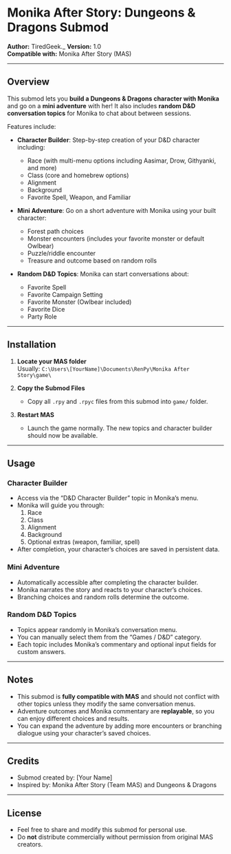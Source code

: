 # Monika After Story: Dungeons & Dragons Submod

**Author:** TiredGeek._ 
**Version:** 1.0  
**Compatible with:** Monika After Story (MAS)  

---

## Overview

This submod lets you **build a Dungeons & Dragons character with Monika** and go on a **mini adventure** with her! It also includes **random D&D conversation topics** for Monika to chat about between sessions.  

Features include:

- **Character Builder**: Step-by-step creation of your D&D character including:
  - Race (with multi-menu options including Aasimar, Drow, Githyanki, and more)
  - Class (core and homebrew options)
  - Alignment
  - Background
  - Favorite Spell, Weapon, and Familiar

- **Mini Adventure**: Go on a short adventure with Monika using your built character:
  - Forest path choices
  - Monster encounters (includes your favorite monster or default Owlbear)
  - Puzzle/riddle encounter
  - Treasure and outcome based on random rolls

- **Random D&D Topics**: Monika can start conversations about:
  - Favorite Spell
  - Favorite Campaign Setting
  - Favorite Monster (Owlbear included)
  - Favorite Dice
  - Party Role

---

## Installation

1. **Locate your MAS folder**  
   Usually: `C:\Users\[YourName]\Documents\RenPy\Monika After Story\game\`

2. **Copy the Submod Files**  
   - Copy all `.rpy` and `.rpyc` files from this submod into `game/` folder.

3. **Restart MAS**  
   - Launch the game normally. The new topics and character builder should now be available.

---

## Usage

### Character Builder
- Access via the “D&D Character Builder” topic in Monika’s menu.
- Monika will guide you through:
  1. Race
  2. Class
  3. Alignment
  4. Background
  5. Optional extras (weapon, familiar, spell)
- After completion, your character’s choices are saved in persistent data.

### Mini Adventure
- Automatically accessible after completing the character builder.
- Monika narrates the story and reacts to your character’s choices.
- Branching choices and random rolls determine the outcome.

### Random D&D Topics
- Topics appear randomly in Monika’s conversation menu.
- You can manually select them from the “Games / D&D” category.
- Each topic includes Monika’s commentary and optional input fields for custom answers.

---

## Notes
- This submod is **fully compatible with MAS** and should not conflict with other topics unless they modify the same conversation menus.
- Adventure outcomes and Monika commentary are **replayable**, so you can enjoy different choices and results.
- You can expand the adventure by adding more encounters or branching dialogue using your character’s saved choices.

---

## Credits
- Submod created by: [Your Name]  
- Inspired by: Monika After Story (Team MAS) and Dungeons & Dragons

---

## License
- Feel free to share and modify this submod for personal use.  
- Do **not** distribute commercially without permission from original MAS creators.

